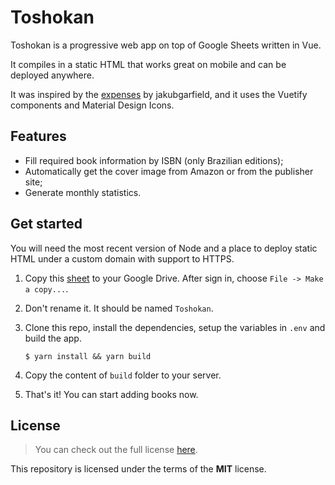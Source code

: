 # Toshokan

Toshokan is a progressive web app on top of Google Sheets written 
in Vue.

It compiles in a static HTML that works great on mobile and can 
be deployed anywhere.

It was inspired by the [expenses](https://github.com/jakubgarfield/expenses)
by jakubgarfield, and it uses the Vuetify components and Material Design Icons.

## Features

- Fill required book information by ISBN (only Brazilian editions);
- Automatically get the cover image from Amazon or from the publisher site;
- Generate monthly statistics.

## Get started

You will need the most recent version of Node and a place to deploy
static HTML under a custom domain with support to HTTPS.

1. Copy this [sheet](#) to your Google Drive. After sign in, choose
   `File -> Make a copy...`.
2. Don't rename it. It should be named `Toshokan`.
3. Clone this repo, install the dependencies, setup the variables in `.env`
   and build the app.
   
   ```console
   $ yarn install && yarn build
   ```
4. Copy the content of `build` folder to your server.
5. That's it! You can start adding books now. 

## License

> You can check out the full license [here](LICENSE).

This repository is licensed under the terms of the **MIT** license.


